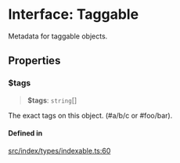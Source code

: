 # Interface: Taggable

Metadata for taggable objects.

## Properties

### $tags

> **$tags**: `string`[]

The exact tags on this object. (#a/b/c or #foo/bar).

#### Defined in

[src/index/types/indexable.ts:60](https://github.com/blacksmithgu/datacore/blob/b2f12b09abf3864956181ba4f5c7075bc281ce27/src/index/types/indexable.ts#L60)
